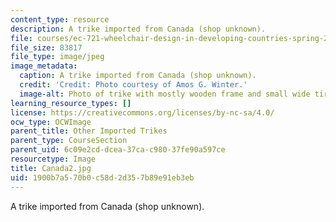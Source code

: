 ```yaml
---
content_type: resource
description: A trike imported from Canada (shop unknown).
file: courses/ec-721-wheelchair-design-in-developing-countries-spring-2009/1900b7a570b0c58d2d357b89e91eb3eb_Canada2.jpg
file_size: 83817
file_type: image/jpeg
image_metadata:
  caption: A trike imported from Canada (shop unknown).
  credit: 'Credit: Photo courtesy of Amos G. Winter.'
  image-alt: Photo of trike with mostly wooden frame and small wide tires.
learning_resource_types: []
license: https://creativecommons.org/licenses/by-nc-sa/4.0/
ocw_type: OCWImage
parent_title: Other Imported Trikes
parent_type: CourseSection
parent_uid: 6c09e2cd-dcea-37ca-c980-37fe90a597ce
resourcetype: Image
title: Canada2.jpg
uid: 1900b7a5-70b0-c58d-2d35-7b89e91eb3eb
---
```

A trike imported from Canada (shop unknown).